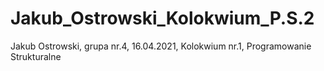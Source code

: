 # Jakub_Ostrowski_Kolokwium_P.S.2
Jakub Ostrowski, grupa nr.4, 16.04.2021, Kolokwium nr.1, Programowanie Strukturalne
